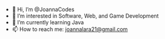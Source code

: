 - 👋 Hi, I’m @JoannaCodes
- 👀 I’m interested in Software, Web, and Game Development
- 🌱 I’m currently learning Java
- 📫 How to reach me: joannalara21@gmail.com 

<!---
JoannaCodes/JoannaCodes is a ✨ special ✨ repository because its `README.md` (this file) appears on your GitHub profile.
You can click the Preview link to take a look at your changes.
--->

